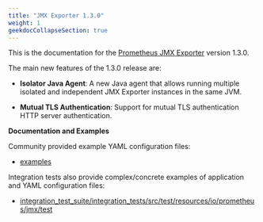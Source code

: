 ```yaml
---
title: "JMX Exporter 1.3.0"
weight: 1
geekdocCollapseSection: true
---
```


This is the documentation for the [Prometheus JMX Exporter](https://github.com/prometheus/jmx_exporter) version 1.3.0.

The main new features of the 1.3.0 release are:

* **Isolator Java Agent**: A new Java agent that allows running multiple isolated and independent JMX Exporter instances in the same JVM.


* **Mutual TLS Authentication**: Support for mutual TLS authentication HTTP server authentication.


**Documentation and Examples**

Community provided example YAML configuration files:

- [examples](https://github.com/prometheus/jmx_exporter/tree/main/examples)

Integration tests also  provide complex/concrete examples of application and YAML configuration files:

- [integration_test_suite/integration_tests/src/test/resources/io/prometheus/jmx/test](https://github.com/prometheus/jmx_exporter/tree/main/integration_test_suite/integration_tests/src/test/resources/io/prometheus/jmx/test)

